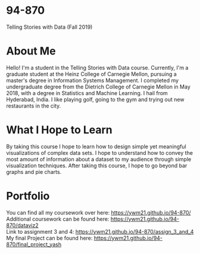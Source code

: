 # 94-870
Telling Stories with Data (Fall 2019)

# About Me
Hello! I'm a student in the Telling Stories with Data course. Currently, I'm a graduate student at the Heinz College of Carnegie Mellon, pursuing a master's degree in Information Systems Management. I completed my undergraduate degree from the Dietrich College of Carnegie Mellon in May 2018, with a degree in Statistics and Machine Learning. I hail from Hyderabad, India. I like playing golf, going to the gym and trying out new restaurants in the city. 

# What I Hope to Learn
By taking this course I hope to learn how to design simple yet meaningful visualizations of complex data sets. I hope to understand how to convey the most amount of information about a dataset to my audience through simple visualization techniques. After taking this course, I hope to go beyond bar graphs and pie charts.

# Portfolio
You can find all my coursework over here: https://ywm21.github.io/94-870/  
Additional coursework can be found here: https://ywm21.github.io/94-870/dataviz2  
Link to assignment 3 and 4: https://ywm21.github.io/94-870/assign_3_and_4  
My final Project can be found here: https://ywm21.github.io/94-870/final_project_yash
